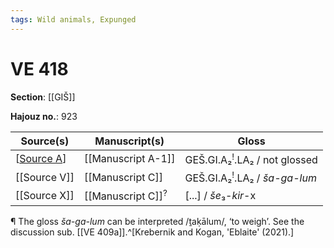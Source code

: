 ```yaml
---
tags: Wild animals, Expunged
---
```


# VE 418

**Section**: [[GIŠ]]

**Hajouz no.**: 923

|                   Source(s)                    | Manuscript(s) |                   Gloss                    |
| ------------------------------------------- | ---------- | ------------------------------------------ |
| [[Source A]]                                    | [[Manuscript A-1]]          | GEŠ.GI.A₂<sup>!</sup>.LA₂ \/ not glossed |
| [[Source V]]                                    | [[Manuscript C]]          | GEŠ.GI.A₂<sup>!</sup>.LA₂ \/ *ša-ga-lum* |
| [[Source X]]                                    | [[Manuscript C]]<sup>?</sup>          | [...] \/ *še*₃-*kir*-x |

¶ The gloss *ša-ga-lum* can be interpreted /ṯaḳālum/, ‘to weigh’. See the discussion sub. [[VE 409a]].^[Krebernik and Kogan, 'Eblaite' (2021).]

[//begin]: # "Autogenerated link references for markdown compatibility"
[Source A]: <Source A> "Source A"
[//end]: # "Autogenerated link references"